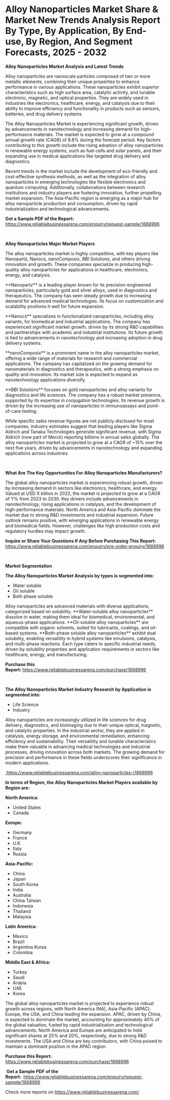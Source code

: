 <p><h1>Alloy Nanoparticles Market Share & Market New Trends Analysis Report By Type, By Application, By End-use, By Region, And Segment Forecasts, 2025 - 2032</h1></p><p><strong>Alloy Nanoparticles Market Analysis and Latest Trends</strong></p>
<p><p>Alloy nanoparticles are nanoscale particles composed of two or more metallic elements, combining their unique properties to enhance performance in various applications. These nanoparticles exhibit superior characteristics such as high surface area, catalytic activity, and tunable electronic, magnetic, and optical properties. They are widely used in industries like electronics, healthcare, energy, and catalysis due to their ability to improve efficiency and functionality in products such as sensors, batteries, and drug delivery systems.</p><p>The Alloy Nanoparticles Market is experiencing significant growth, driven by advancements in nanotechnology and increasing demand for high-performance materials. The market is expected to grow at a compound annual growth rate (CAGR) of 9.8% during the forecast period. Key factors contributing to this growth include the rising adoption of alloy nanoparticles in renewable energy systems, such as fuel cells and solar panels, and their expanding use in medical applications like targeted drug delivery and diagnostics.</p><p>Recent trends in the market include the development of eco-friendly and cost-effective synthesis methods, as well as the integration of alloy nanoparticles in emerging technologies like flexible electronics and quantum computing. Additionally, collaborations between research institutions and industry players are fostering innovation, further propelling market expansion. The Asia-Pacific region is emerging as a major hub for alloy nanoparticle production and consumption, driven by rapid industrialization and technological advancements.</p></p>
<p><strong>Get a Sample PDF of the Report:&nbsp;</strong> <a href="https://www.reliablebusinessarena.com/enquiry/request-sample/1668996?utm_campaign=1891&utm_medium=2&utm_source=Github&utm_content=ia&utm_term=26012025&utm_id=alloy-nanoparticles">https://www.reliablebusinessarena.com/enquiry/request-sample/1668996</a></p>
<p>&nbsp;</p>
<p><strong>Alloy Nanoparticles Major Market Players</strong></p>
<p><p>The alloy nanoparticles market is highly competitive, with key players like Nanopartz, Nanocs, nanoComposix, BBI Solutions, and others driving innovation and growth. These companies specialize in producing high-quality alloy nanoparticles for applications in healthcare, electronics, energy, and catalysis.</p><p>**Nanopartz** is a leading player known for its precision-engineered nanoparticles, particularly gold and silver alloys, used in diagnostics and therapeutics. The company has seen steady growth due to increasing demand for advanced medical technologies. Its focus on customization and scalability positions it well for future expansion.</p><p>**Nanocs** specializes in functionalized nanoparticles, including alloy variants, for biomedical and industrial applications. The company has experienced significant market growth, driven by its strong R&D capabilities and partnerships with academic and industrial institutions. Its future growth is tied to advancements in nanotechnology and increasing adoption in drug delivery systems.</p><p>**nanoComposix** is a prominent name in the alloy nanoparticles market, offering a wide range of materials for research and commercial applications. The company has capitalized on the growing demand for nanomaterials in diagnostics and therapeutics, with a strong emphasis on quality and innovation. Its market size is expected to expand as nanotechnology applications diversify.</p><p>**BBI Solutions** focuses on gold nanoparticles and alloy variants for diagnostics and life sciences. The company has a robust market presence, supported by its expertise in conjugation technologies. Its revenue growth is driven by the increasing use of nanoparticles in immunoassays and point-of-care testing.</p><p>While specific sales revenue figures are not publicly disclosed for most companies, industry estimates suggest that leading players like Sigma Aldrich and Tanaka Technologies generate significant revenue, with Sigma Aldrich (now part of Merck) reporting billions in annual sales globally. The alloy nanoparticles market is projected to grow at a CAGR of ~15% over the next five years, driven by advancements in nanotechnology and expanding applications across industries.</p></p>
<p>&nbsp;</p>
<p><strong>What Are The Key Opportunities For Alloy Nanoparticles Manufacturers?</strong></p>
<p><p>The global alloy nanoparticles market is experiencing robust growth, driven by increasing demand in sectors like electronics, healthcare, and energy. Valued at USD X billion in 2022, the market is projected to grow at a CAGR of Y% from 2023 to 2030. Key drivers include advancements in nanotechnology, rising applications in catalysis, and the development of high-performance materials. North America and Asia-Pacific dominate the market due to strong R&D investments and industrial expansion. Future outlook remains positive, with emerging applications in renewable energy and biomedical fields. However, challenges like high production costs and regulatory hurdles may impact growth.</p></p>
<p><strong>Inquire or Share Your Questions If Any Before Purchasing This Report:</strong> <a href="https://www.reliablebusinessarena.com/enquiry/pre-order-enquiry/1668996?utm_campaign=1891&utm_medium=2&utm_source=Github&utm_content=ia&utm_term=26012025&utm_id=alloy-nanoparticles">https://www.reliablebusinessarena.com/enquiry/pre-order-enquiry/1668996</a></p>
<p>&nbsp;</p>
<p><strong>Market Segmentation</strong></p>
<p><strong>The Alloy Nanoparticles Market Analysis by types is segmented into:</strong></p>
<p><ul><li>Water soluble</li><li>Oil soluble</li><li>Both phase soluble</li></ul></p>
<p><p>Alloy nanoparticles are advanced materials with diverse applications, categorized based on solubility. **Water-soluble alloy nanoparticles** dissolve in water, making them ideal for biomedical, environmental, and aqueous-phase applications. **Oil-soluble alloy nanoparticles** are compatible with organic solvents, suited for lubricants, coatings, and oil-based systems. **Both-phase soluble alloy nanoparticles** exhibit dual solubility, enabling versatility in hybrid systems like emulsions, catalysis, and multi-phase reactions. Each type caters to specific industrial needs, driven by solubility properties and application requirements in sectors like healthcare, energy, and manufacturing.</p></p>
<p><strong>Purchase this Report:&nbsp;</strong><a href="https://www.reliablebusinessarena.com/purchase/1668996?utm_campaign=1891&utm_medium=2&utm_source=Github&utm_content=ia&utm_term=26012025&utm_id=alloy-nanoparticles">https://www.reliablebusinessarena.com/purchase/1668996</a></p>
<p>&nbsp;</p>
<p><strong>The Alloy Nanoparticles Market Industry Research by Application is segmented into:</strong></p>
<p><ul><li>Life Science</li><li>Industry</li></ul></p>
<p><p>Alloy nanoparticles are increasingly utilized in life sciences for drug delivery, diagnostics, and bioimaging due to their unique optical, magnetic, and catalytic properties. In the industrial sector, they are applied in catalysis, energy storage, and environmental remediation, enhancing efficiency and sustainability. Their versatility and tunable characteristics make them valuable in advancing medical technologies and industrial processes, driving innovation across both markets. The growing demand for precision and performance in these fields underscores their significance in modern applications.</p></p>
<p><a href="https://www.reliablebusinessarena.com/alloy-nanoparticles-r1668996?utm_campaign=1891&utm_medium=2&utm_source=Github&utm_content=ia&utm_term=26012025&utm_id=alloy-nanoparticles">&nbsp;https://www.reliablebusinessarena.com/alloy-nanoparticles-r1668996</a></p>
<p><strong>In terms of Region, the Alloy Nanoparticles Market Players available by Region are:</strong></p>
<p>
    <p> <strong> North America: </strong>
        <ul>
            <li>United States</li>
            <li>Canada</li>
        </ul>
        </p> 
    <p> <strong> Europe: </strong>
        <ul>
            <li>Germany</li>
            <li>France</li>
            <li>U.K.</li>
            <li>Italy</li>
            <li>Russia</li>
        </ul>
        </p> 
    <p> <strong> Asia-Pacific: </strong>
        <ul>
            <li>China</li>
            <li>Japan</li>
            <li>South Korea</li>
            <li>India</li>
            <li>Australia</li>
            <li>China Taiwan</li>
            <li>Indonesia</li>
            <li>Thailand</li>
            <li>Malaysia</li>
        </ul>
        </p> 
    <p> <strong> Latin America: </strong>
        <ul>
            <li>Mexico</li>
            <li>Brazil</li>
            <li>Argentina Korea</li>
            <li>Colombia</li>
        </ul>
        </p> 
    <p> <strong> Middle East & Africa: </strong>
        <ul>
            <li>Turkey</li>
            <li>Saudi</li>
            <li>Arabia</li>
            <li>UAE</li>
            <li>Korea</li>
        </ul>
    </p>
    </p>
<p><p>The global alloy nanoparticles market is projected to experience robust growth across regions, with North America (NA), Asia-Pacific (APAC), Europe, the USA, and China leading the expansion. APAC, driven by China, is expected to dominate the market, accounting for approximately 40% of the global valuation, fueled by rapid industrialization and technological advancements. North America and Europe are anticipated to hold significant shares at 25% and 20%, respectively, due to strong R&D investments. The USA and China are key contributors, with China poised to maintain a dominant position in the APAC region.</p></p>
<p><strong>Purchase this Report: </strong><a href="https://www.reliablebusinessarena.com/purchase/1668996?utm_campaign=1891&utm_medium=2&utm_source=Github&utm_content=ia&utm_term=26012025&utm_id=alloy-nanoparticles">https://www.reliablebusinessarena.com/purchase/1668996</a></p>
<p>&nbsp;<strong>Get a Sample PDF of the Report:&nbsp;&nbsp;</strong><a href="https://www.reliablebusinessarena.com/enquiry/request-sample/1668996?utm_campaign=1891&utm_medium=2&utm_source=Github&utm_content=ia&utm_term=26012025&utm_id=alloy-nanoparticles">https://www.reliablebusinessarena.com/enquiry/request-sample/1668996</a></p>
<p><strong></strong></p>
<p>Check more reports on <a href="https://www.reliablebusinessarena.com/?utm_campaign=1891&utm_medium=2&utm_source=Github&utm_content=ia&utm_term=26012025&utm_id=alloy-nanoparticles">https://www.reliablebusinessarena.com/</a></p>